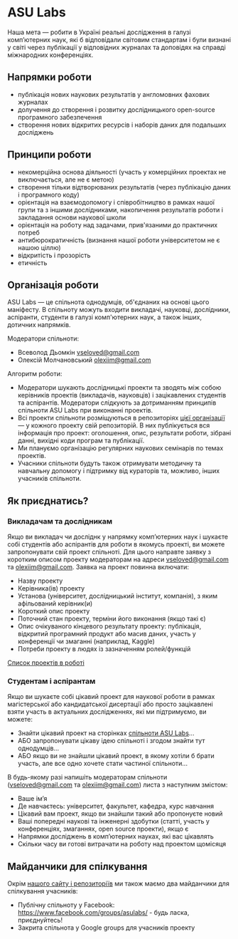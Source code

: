 # ASU Labs

Наша мета — робити в Україні реальні дослідження в галузі комп’ютерних наук, які б відповідали світовим стандартам і були визнані у світі через публікації у відповідних журналах та доповідях на справді міжнародних конференціях.

## Напрямки роботи

- публікація нових наукових результатів у англомовних фахових журналах
- долучення до створення і розвитку дослідницького open-source програмного забезпечення
- створення нових відкритих ресурсів і наборів даних для подальших досліджень

## Принципи роботи

- некомерційна основа діяльності (участь у комерційних проектах не виключається, але не є метою)
- створення тільки відтворюваних результатів (через публікацію даних і програмного коду)
- орієнтація на взаємодопомогу і співробітництво в рамках нашої групи та з іншими дослідниками, накопичення результатів роботи і закладання основи наукової школи
- орієнтація на роботу над задачами, прив'язаними до практичних потреб
- антибюрократичність (визнання нашої роботи університетом не є нашою ціллю)
- відкритість і прозорість
- етичність

## Організація роботи

ASU Labs — це спільнота однодумців, об'єднаних на основі цього маніфесту. В спільноту можуть входити викладачі, науковці, дослідники, аспіранти, студенти в галузі комп'ютерних наук, а також інших, дотичних напрямків.

Модератори спільноти:

- Всеволод Дьомкін <vseloved@gmail.com>
- Олексій Молчановський <olexiim@gmail.com>

Алгоритм роботи:

- Модератори шукають дослідницькі проекти та зводять між собою керівників проектів (викладачів, науковців) і зацікавлених студентів та аспірантів. Модератори слідкують за дотриманням принципів спільноти ASU Labs при виконанні проектів.
- Всі проекти спільноти розміщуються в репозиторіях [цієї організації](https://github.com/asu-labs) — у кожного проекту свій репозиторій. В них публікується вся інформація про проект: оголошення, опис, результати роботи, зібрані данні, вихідні коди програм та публікації.
- Ми плануємо організацію регулярних наукових семінарів по темах проектів.
- Учасники спільноти будуть також отримувати методичну та навчальну допомогу і підтримку від кураторів та, можливо, інших учасників спільноти.
 
## Як приєднатись?

### Викладачам та дослідникам

Якщо ви викладач чи досліднк у напрямку комп’ютерних наук і шукаєте собі студентів або аспірантів для роботи в якомусь проекті, ви можете запропонувати свій проект спільноті. Для цього направте заявку з коротким описом проекту модераторам на адреси <vseloved@gmail.com> та <olexiim@gmail.com>. Заявка на проект повинна включати:

- Назву проекту
- Керівника(ів) проекту
- Установа (університет, дослідницький інститут, компанія), з яким афільований керівник(и)
- Короткий опис проекту
- Поточний стан проекту, терміни його виконання (якщо такі є)
- Опис очікуваного кінцевого результату проекту: публікація, відкритий програмний продукт або масив даних, участь у конференції чи змаганні (наприклад, Kaggle) 
- Потреби проекту в людях із зазначенням ролей/функцій

[Список проектів в роботі](projects/) 

### Студентам і аспірантам

Якщо ви шукаєте собі цікавий проект для наукової роботи в рамках магістерської або кандидатської дисертації або просто зацікавлені взяти участь в актуальних дослідженнях, які ми підтримуємо, ви можете:

- Знайти цікавий проект на сторінках [спільноти ASU Labs](projects.md)...
- АБО запропонувати цікаву ідею спільноті і згодом знайти тут однодумців...
- АБО якщо ви не знайшли цікавий проект, в якому хотіли б брати участь, але все одно хочете стати частиної спільноти...

В будь-якому разі напишіть модераторам спільноти (<vseloved@gmail.com> та <olexiim@gmail.com>) листа з наступним змістом:

- Ваше ім’я
- Де навчаєтесь: університет, факультет, кафедра, курс навчання
- Цікавий вам проект, якщо ви знайшли такий або пропонуєте новий
- Ваші попередні наукові та інженерні здобутки (статті, участь у конференціях, змаганнях, open source проекти), якщо є
- Напрямки досліджень в комп’ютерних науках, які вас цікавлять
- Скільки часу ви готові витрачати на роботу над проектом щомісяця

## Майданчики для спілкування

Окрім [нашого сайту і репозиторіїв](https://github.com/asu-labs) ми також маємо два майданчики для спілкування учасників:

- Публічну спільноту у Facebook: <https://www.facebook.com/groups/asulabs/> - будь ласка, приєднуйтесь!
- Закрита спільнота у Google groups для учасників проекту
